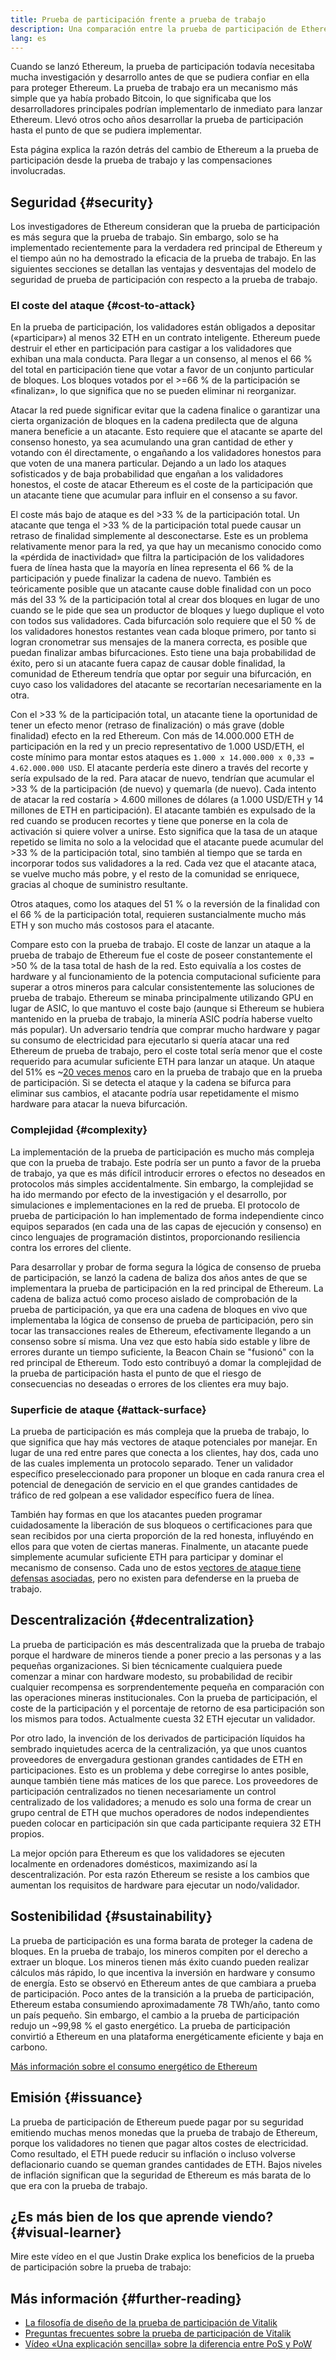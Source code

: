 ```yaml
---
title: Prueba de participación frente a prueba de trabajo
description: Una comparación entre la prueba de participación de Ethereum y el mecanismo de consenso basado en la prueba de trabajo.
lang: es
---
```


Cuando se lanzó Ethereum, la prueba de participación todavía necesitaba mucha investigación y desarrollo antes de que se pudiera confiar en ella para proteger Ethereum. La prueba de trabajo era un mecanismo más simple que ya había probado Bitcoin, lo que significaba que los desarrolladores principales podrían implementarlo de inmediato para lanzar Ethereum. Llevó otros ocho años desarrollar la prueba de participación hasta el punto de que se pudiera implementar.

Esta página explica la razón detrás del cambio de Ethereum a la prueba de participación desde la prueba de trabajo y las compensaciones involucradas.

## Seguridad {#security}

Los investigadores de Ethereum consideran que la prueba de participación es más segura que la prueba de trabajo. Sin embargo, solo se ha implementado recientemente para la verdadera red principal de Ethereum y el tiempo aún no ha demostrado la eficacia de la prueba de trabajo. En las siguientes secciones se detallan las ventajas y desventajas del modelo de seguridad de prueba de participación con respecto a la prueba de trabajo.

### El coste del ataque {#cost-to-attack}

En la prueba de participación, los validadores están obligados a depositar («participar») al menos 32 ETH en un contrato inteligente. Ethereum puede destruir el ether en participación para castigar a los validadores que exhiban una mala conducta. Para llegar a un consenso, al menos el 66 % del total en participación tiene que votar a favor de un conjunto particular de bloques. Los bloques votados por el >=66 % de la participación se «finalizan», lo que significa que no se pueden eliminar ni reorganizar.

Atacar la red puede significar evitar que la cadena finalice o garantizar una cierta organización de bloques en la cadena predilecta que de alguna manera beneficie a un atacante. Esto requiere que el atacante se aparte del consenso honesto, ya sea acumulando una gran cantidad de ether y votando con él directamente, o engañando a los validadores honestos para que voten de una manera particular. Dejando a un lado los ataques sofisticados y de baja probabilidad que engañan a los validadores honestos, el coste de atacar Ethereum es el coste de la participación que un atacante tiene que acumular para influir en el consenso a su favor.

El coste más bajo de ataque es del >33 % de la participación total. Un atacante que tenga el >33 % de la participación total puede causar un retraso de finalidad simplemente al desconectarse. Este es un problema relativamente menor para la red, ya que hay un mecanismo conocido como la «pérdida de inactividad» que filtra la participación de los validadores fuera de línea hasta que la mayoría en línea representa el 66 % de la participación y puede finalizar la cadena de nuevo. También es teóricamente posible que un atacante cause doble finalidad con un poco más del 33 % de la participación total al crear dos bloques en lugar de uno cuando se le pide que sea un productor de bloques y luego duplique el voto con todos sus validadores. Cada bifurcación solo requiere que el 50 % de los validadores honestos restantes vean cada bloque primero, por tanto si logran cronometrar sus mensajes de la manera correcta, es posible que puedan finalizar ambas bifurcaciones. Esto tiene una baja probabilidad de éxito, pero si un atacante fuera capaz de causar doble finalidad, la comunidad de Ethereum tendría que optar por seguir una bifurcación, en cuyo caso los validadores del atacante se recortarían necesariamente en la otra.

Con el >33 % de la participación total, un atacante tiene la oportunidad de tener un efecto menor (retraso de finalización) o más grave (doble finalidad) efecto en la red Ethereum. Con más de 14.000.000 ETH de participación en la red y un precio representativo de 1.000 USD/ETH, el coste mínimo para montar estos ataques es `1.000 x 14.000.000 x 0,33 = 4.62.000.000 USD`. El atacante perdería este dinero a través del recorte y sería expulsado de la red. Para atacar de nuevo, tendrían que acumular el >33 % de la participación (de nuevo) y quemarla (de nuevo). Cada intento de atacar la red costaría > 4.600 millones de dólares (a 1.000 USD/ETH y 14 millones de ETH en participación). El atacante también es expulsado de la red cuando se producen recortes y tiene que ponerse en la cola de activación si quiere volver a unirse. Esto significa que la tasa de un ataque repetido se limita no solo a la velocidad que el atacante puede acumular del >33 % de la participación total, sino también al tiempo que se tarda en incorporar todos sus validadores a la red. Cada vez que el atacante ataca, se vuelve mucho más pobre, y el resto de la comunidad se enriquece, gracias al choque de suministro resultante.

Otros ataques, como los ataques del 51 % o la reversión de la finalidad con el 66 % de la participación total, requieren sustancialmente mucho más ETH y son mucho más costosos para el atacante.

Compare esto con la prueba de trabajo. El coste de lanzar un ataque a la prueba de trabajo de Ethereum fue el coste de poseer constantemente el >50 % de la tasa total de hash de la red. Esto equivalía a los costes de hardware y al funcionamiento de la potencia computacional suficiente para superar a otros mineros para calcular consistentemente las soluciones de prueba de trabajo. Ethereum se minaba principalmente utilizando GPU en lugar de ASIC, lo que mantuvo el coste bajo (aunque si Ethereum se hubiera mantenido en la prueba de trabajo, la minería ASIC podría haberse vuelto más popular). Un adversario tendría que comprar mucho hardware y pagar su consumo de electricidad para ejecutarlo si quería atacar una red Ethereum de prueba de trabajo, pero el coste total sería menor que el coste requerido para acumular suficiente ETH para lanzar un ataque. Un ataque del 51% es ~[20 veces menos](https://youtu.be/1m12zgJ42dI?T=1562) caro en la prueba de trabajo que en la prueba de participación. Si se detecta el ataque y la cadena se bifurca para eliminar sus cambios, el atacante podría usar repetidamente el mismo hardware para atacar la nueva bifurcación.

### Complejidad {#complexity}

La implementación de la prueba de participación es mucho más compleja que con la prueba de trabajo. Este podría ser un punto a favor de la prueba de trabajo, ya que es más difícil introducir errores o efectos no deseados en protocolos más simples accidentalmente. Sin embargo, la complejidad se ha ido mermando por efecto de la investigación y el desarrollo, por simulaciones e implementaciones en la red de prueba. El protocolo de prueba de participación lo han implementado de forma independiente cinco equipos separados (en cada una de las capas de ejecución y consenso) en cinco lenguajes de programación distintos, proporcionando resiliencia contra los errores del cliente.

Para desarrollar y probar de forma segura la lógica de consenso de prueba de participación, se lanzó la cadena de baliza dos años antes de que se implementara la prueba de participación en la red principal de Ethereum. La cadena de baliza actuó como proceso aislado de comprobación de la prueba de participación, ya que era una cadena de bloques en vivo que implementaba la lógica de consenso de prueba de participación, pero sin tocar las transacciones reales de Ethereum, efectivamente llegando a un consenso sobre sí misma. Una vez que esto había sido estable y libre de errores durante un tiempo suficiente, la Beacon Chain se "fusionó" con la red principal de Ethereum. Todo esto contribuyó a domar la complejidad de la prueba de participación hasta el punto de que el riesgo de consecuencias no deseadas o errores de los clientes era muy bajo.

### Superficie de ataque {#attack-surface}

La prueba de participación es más compleja que la prueba de trabajo, lo que significa que hay más vectores de ataque potenciales por manejar. En lugar de una red entre pares que conecta a los clientes, hay dos, cada uno de las cuales implementa un protocolo separado. Tener un validador específico preseleccionado para proponer un bloque en cada ranura crea el potencial de denegación de servicio en el que grandes cantidades de tráfico de red golpean a ese validador específico fuera de línea.

También hay formas en que los atacantes pueden programar cuidadosamente la liberación de sus bloqueos o certificaciones para que sean recibidos por una cierta proporción de la red honesta, influyéndo en ellos para que voten de ciertas maneras. Finalmente, un atacante puede simplemente acumular suficiente ETH para participar y dominar el mecanismo de consenso. Cada uno de estos [vectores de ataque tiene defensas asociadas](/developers/docs/consensus-mechanisms/pos/attack-and-defense), pero no existen para defenderse en la prueba de trabajo.

## Descentralización {#decentralization}

La prueba de participación es más descentralizada que la prueba de trabajo porque el hardware de mineros tiende a poner precio a las personas y a las pequeñas organizaciones. Si bien técnicamente cualquiera puede comenzar a minar con hardware modesto, su probabilidad de recibir cualquier recompensa es sorprendentemente pequeña en comparación con las operaciones mineras institucionales. Con la prueba de participación, el coste de la participación y el porcentaje de retorno de esa participación son los mismos para todos. Actualmente cuesta 32 ETH ejecutar un validador.

Por otro lado, la invención de los derivados de participación líquidos ha sembrado inquietudes acerca de la centralización, ya que unos cuantos proveedores de envergadura gestionan grandes cantidades de ETH en participaciones. Esto es un problema y debe corregirse lo antes posible, aunque también tiene más matices de los que parece. Los proveedores de participación centralizados no tienen necesariamente un control centralizado de los validadores; a menudo es solo una forma de crear un grupo central de ETH que muchos operadores de nodos independientes pueden colocar en participación sin que cada participante requiera 32 ETH propios.

La mejor opción para Ethereum es que los validadores se ejecuten localmente en ordenadores domésticos, maximizando así la descentralización. Por esta razón Ethereum se resiste a los cambios que aumentan los requisitos de hardware para ejecutar un nodo/validador.

## Sostenibilidad {#sustainability}

La prueba de participación es una forma barata de proteger la cadena de bloques. En la prueba de trabajo, los mineros compiten por el derecho a extraer un bloque. Los mineros tienen más éxito cuando pueden realizar cálculos más rápido, lo que incentiva la inversión en hardware y consumo de energía. Esto se observó en Ethereum antes de que cambiara a prueba de participación. Poco antes de la transición a la prueba de participación, Ethereum estaba consumiendo aproximadamente 78 TWh/año, tanto como un país pequeño. Sin embargo, el cambio a la prueba de participación redujo un ~99,98 % el gasto energético. La prueba de participación convirtió a Ethereum en una plataforma energéticamente eficiente y baja en carbono.

[Más información sobre el consumo energético de Ethereum](/energy-consumption)

## Emisión {#issuance}

La prueba de participación de Ethereum puede pagar por su seguridad emitiendo muchas menos monedas que la prueba de trabajo de Ethereum, porque los validadores no tienen que pagar altos costes de electricidad. Como resultado, el ETH puede reducir su inflación o incluso volverse deflacionario cuando se queman grandes cantidades de ETH. Bajos niveles de inflación significan que la seguridad de Ethereum es más barata de lo que era con la prueba de trabajo.

## ¿Es más bien de los que aprende viendo? {#visual-learner}

Mire este vídeo en el que Justin Drake explica los beneficios de la prueba de participación sobre la prueba de trabajo:

<YouTube id="1m12zgJ42dI" />

## Más información {#further-reading}

- [La filosofía de diseño de la prueba de participación de Vitalik](https://medium.com/@VitalikButerin/a-proof-of-stake-design-philosophy-506585978d51)
- [Preguntas frecuentes sobre la prueba de participación de Vitalik](https://vitalik.eth.limo/general/2017/12/31/pos_faq.html#what-is-proof-of-stake)
- [Vídeo «Una explicación sencilla» sobre la diferencia entre PoS y PoW](https://www.youtube.com/watch?v=M3EFi_POhps)

